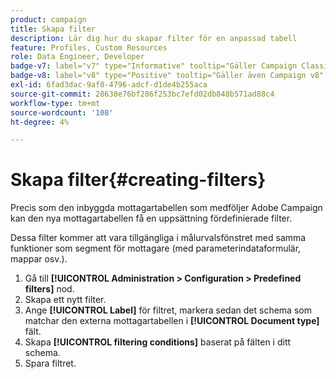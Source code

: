 ```yaml
---
product: campaign
title: Skapa filter
description: Lär dig hur du skapar filter för en anpassad tabell
feature: Profiles, Custom Resources
role: Data Engineer, Developer
badge-v7: label="v7" type="Informative" tooltip="Gäller Campaign Classic v7"
badge-v8: label="v8" type="Positive" tooltip="Gäller även Campaign v8"
exl-id: 6fad3dac-9af0-4796-adcf-d1de4b255aca
source-git-commit: 28638e76bf286f253bc7efd02db848b571ad88c4
workflow-type: tm+mt
source-wordcount: '108'
ht-degree: 4%

---
```


# Skapa filter{#creating-filters}

Precis som den inbyggda mottagartabellen som medföljer Adobe Campaign kan den nya mottagartabellen få en uppsättning fördefinierade filter.

Dessa filter kommer att vara tillgängliga i målurvalsfönstret med samma funktioner som segment för mottagare (med parameterindataformulär, mappar osv.).

1. Gå till **[!UICONTROL Administration > Configuration > Predefined filters]** nod.
1. Skapa ett nytt filter.
1. Ange **[!UICONTROL Label]** för filtret, markera sedan det schema som matchar den externa mottagartabellen i **[!UICONTROL Document type]** fält.
1. Skapa **[!UICONTROL filtering conditions]** baserat på fälten i ditt schema.
1. Spara filtret.
